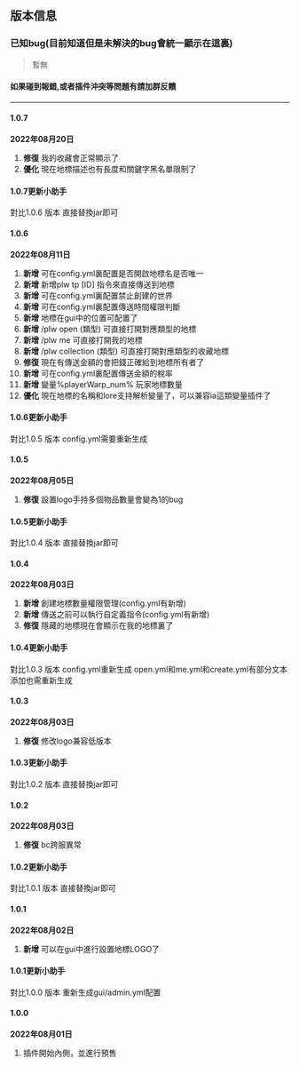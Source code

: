 ## 版本信息

### 已知bug(目前知道但是未解決的bug會統一顯示在這裏)

> 暫無

#### 如果碰到報錯,或者插件沖突等問題有請加群反饋

------------
#### 1.0.7
**2022年08月20日**
1. **修復** 我的收藏會正常顯示了
2. **優化** 現在地標描述也有長度和關鍵字黑名單限制了

#### 1.0.7更新小助手
對比1.0.6 版本 直接替換jar即可

#### 1.0.6
**2022年08月11日**
1. **新增** 可在config.yml裏配置是否開啟地標名是否唯一
2. **新增** 新增plw tp [ID] 指令來直接傳送到地標
3. **新增** 可在config.yml裏配置禁止創建的世界
4. **新增** 可在config.yml裏配置傳送時間權限判斷
5. **新增** 地標在gui中的位置可配置了
6. **新增** /plw open (類型) 可直接打開對應類型的地標
7. **新增** /plw me 可直接打開我的地標
8. **新增** /plw collection (類型) 可直接打開對應類型的收藏地標
9. **修復** 現在有傳送金額的會把錢正確給到地標所有者了
10. **新增** 可在config.yml裏配置傳送金額的稅率
11. **新增** 變量%playerWarp_num% 玩家地標數量
12. **優化** 現在地標的名稱和lore支持解析變量了，可以兼容ia這類變量插件了

#### 1.0.6更新小助手
對比1.0.5 版本 config.yml需要重新生成

#### 1.0.5
**2022年08月05日**
1. **修復** 設置logo手持多個物品數量會變為1的bug

#### 1.0.5更新小助手
對比1.0.4 版本 直接替換jar即可

#### 1.0.4
**2022年08月03日**
1. **新增** 創建地標數量權限管理(config.yml有新增)
2. **新增** 傳送之前可以執行自定義指令(config.yml有新增)
3. **修復** 隱藏的地標現在會顯示在我的地標裏了

#### 1.0.4更新小助手
對比1.0.3 版本 config.yml重新生成
open.yml和me.yml和create.yml有部分文本添加也需重新生成

#### 1.0.3
**2022年08月03日**
1. **修復** 修改logo兼容低版本

#### 1.0.3更新小助手
對比1.0.2 版本 直接替換jar即可

#### 1.0.2
**2022年08月03日**
1. **修復** bc跨服異常

#### 1.0.2更新小助手
對比1.0.1 版本 直接替換jar即可

#### 1.0.1
**2022年08月02日**
1. **新增** 可以在gui中進行設置地標LOGO了

#### 1.0.1更新小助手
對比1.0.0 版本 重新生成gui/admin.yml配置

#### 1.0.0
**2022年08月01日**
1. 插件開始內側，並進行預售